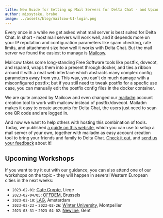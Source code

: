 ```yaml
---
title: New Guide for Setting up Mail Servers for Delta Chat - and Upcoming Workshops!
author: missytake, brabo
image: ../assets/blog/mailcow-UI-login.png
---
```


Every once in a while we get asked what mail server is best suited for Delta
Chat. In short - most mail servers will work well, and it depends more on your
IP reputation and configuration parameters like spam checking, rate limits, and
attachment size how well it works with Delta Chat. But the mail server we found
the easiest to manage is [Mailcow](https://mailcow.email).

Mailcow takes some long-standing Free Software tools like postfix, dovecot, and
rspamd, wraps them into a present through docker, and ties a ribbon around it
with a neat web interface which abstracts many complex config parameters away
from you. This way, you can't do much damage with a misconfigured postfix; but
if you still need to tweak postfix for a specfic use case, you can manually
edit the postfix config files in the docker container.

We are quite amazed by Mailcow and even changed our
[mailadm](https://mailadm.readthedocs.io/) account creation tool to work with
mailcow instead of postfix/dovecot. Mailadm makes it easy to create accounts
for Delta Chat, the users just need to scan one QR code and are logged in.

And now we want to help others with hosting this combination of tools. Today,
we published [a guide on this website](serverguide), which you can use to setup
a mail server of your own, together with mailadm as easy account creation tool
to bring your friends and family to Delta Chat. [Check it out](serverguide),
and [send us your feedback](mailto:mailadm@testrun.org) about it!

## Upcoming Workshops

If you want to try it out with our guidance, you can also attend one of our
workshops on the topic - they will happen in several Western European cities in
the next weeks:

- `2023-02-01`: [Cafe Crypte](https://crypto.bawet.org/), Liege
- `2023-02-04/05`: [OFFDEM](https://ps.zoethical.org/pub/offdem-ozone-cfp), Brussels
- `2023-02-10`: [LAG](https://radar.squat.net/en/event/amsterdam/lag/2023-02-10/lag-social-evening), Amsterdam
- `2023-02-23` - `2023-02-26`: [Winter University](https://pretalx.lebib.org/universit-d-hiver-2022), Montpellier
- `2023-03-31` - `2023-04-02`: [Newline](https://hackerspace.gent/newline/2023/), Gent

